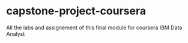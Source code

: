 # capstone-project-coursera
All the labs and assignement of this final module for coursera IBM Data Analyst 
